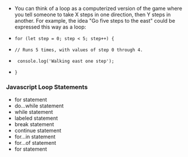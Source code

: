 - You can think of a loop as a computerized version of the game where you tell someone to take X steps in one direction, then Y steps in another. For example, the idea "Go five steps to the east" could be expressed this way as a loop:

- `for (let step = 0; step < 5; step++) {`
- `// Runs 5 times, with values of step 0 through 4.`
- ` console.log('Walking east one step');`
- `}`

### Javascript Loop Statements
- for statement
- do...while statement
- while statement
- labeled statement
- break statement
- continue statement
- for...in statement
- for...of statement
- for statement